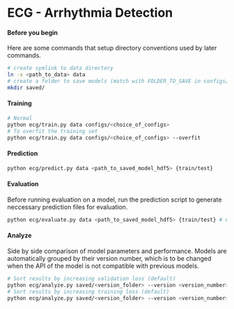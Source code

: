 # ECG - Arrhythmia Detection

#### Before you begin
Here are some commands that setup directory conventions used by later commands.
```bash
# create symlink to data directory
ln -s <path_to_data> data
# create a folder to save models (match with FOLDER_TO_SAVE in configs/)
mkdir saved/
```

#### Training
```bash
# Normal
python ecg/train.py data configs/<choice_of_configs>
# To overfit the training set
python ecg/train.py data configs/<choice_of_configs> --overfit
```

#### Prediction
```bash
python ecg/predict.py data <path_to_saved_model_hdf5> {train/test}
```

#### Evaluation
Before running evaluation on a model, run the prediction script
to generate neccessary prediction files for evaluation.
```bash
python ecg/evaluate.py data <path_to_saved_model_hdf5> {train/test} # use --decode for decoding
```

#### Analyze
Side by side comparison of model parameters and performance.
Models are automatically grouped by their version number, which is to be changed
when the API of the model is not compatible with previous models.
```bash
# Sort results by increasing validation loss (default)
python ecg/analyze.py saved/<version_folder> --version <version_number>
# Sort results by increasing training loss (default)
python ecg/analyze.py saved/<version_folder> --version <version_number> --metric=loss
```